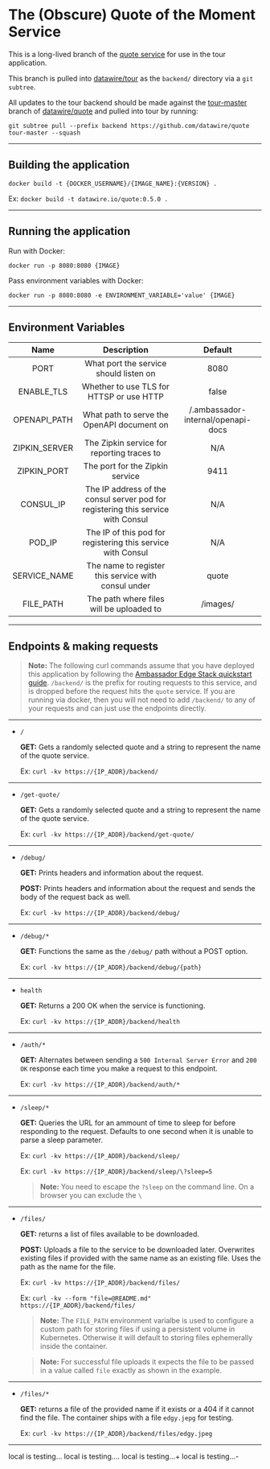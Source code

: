 # The (Obscure) Quote of the Moment Service

This is a long-lived branch of the [quote service](https://github.com/datawire/quote) for use in the tour application.

This branch is pulled into [datawire/tour](https://github.com/datawire/tour) as the `backend/` directory via a `git subtree`.

All updates to the tour backend should be made against the [tour-master](https://github.com/datawire/quote/tree/tour-master) branch of [datawire/quote](https://github.com/datawire/quote) and pulled into tour by running:

```
git subtree pull --prefix backend https://github.com/datawire/quote tour-master --squash
```

-----
## Building the application

`docker build -t {DOCKER_USERNAME}/{IMAGE_NAME}:{VERSION} .`

Ex: `docker build -t datawire.io/quote:0.5.0 .`

-----
## Running the application

Run with Docker:

`docker run -p 8080:8080 {IMAGE}`

Pass environment variables with Docker:

`docker run -p 8080:8080 -e ENVIRONMENT_VARIABLE='value' {IMAGE}`

-----
## Environment Variables
| Name | Description | Default | 
| :---: | :---: | :---: |
| PORT | What port the service should listen on | 8080 |
| ENABLE_TLS | Whether to use TLS for HTTSP or use HTTP | false |
| OPENAPI_PATH | What path to serve the OpenAPI document on | /.ambassador-internal/openapi-docs |
| ZIPKIN_SERVER | The Zipkin service for reporting traces to | N/A |
| ZIPKIN_PORT | The port for the Zipkin service | 9411 |
| CONSUL_IP | The IP address of the consul server pod for registering this service with Consul | N/A |
| POD_IP | The IP of this pod for registering this service with Consul  | N/A |
| SERVICE_NAME | The name to register this service with consul under | quote |
| FILE_PATH | The path where files will be uploaded to | /images/ |


-----
## Endpoints & making requests
> **Note:** The following curl commands assume that you have deployed this application by following the [Ambassador Edge Stack quickstart guide](https://www.getambassador.io/docs/edge-stack/latest/tutorials/getting-started). `/backend/` is the prefix for routing requests to this service, and is dropped before the request hits the `quote` service. If you are running via docker, then you will not need to add `/backend/` to any of your requests and can just use the endpoints directly.


-----
- `/`

    **GET:** Gets a randomly selected quote and a string to represent the name of the quote service.

    Ex: `curl -kv https://{IP_ADDR}/backend/`

-----
- `/get-quote/`

    **GET:** Gets a randomly selected quote and a string to represent the name of the quote service.

    Ex: `curl -kv https://{IP_ADDR}/backend/get-quote/`

-----
- `/debug/`

    **GET:** Prints headers and information about the request.

    **POST:** Prints headers and information about the request and sends the body of the request back as well.

    Ex: `curl -kv https://{IP_ADDR}/backend/debug/`


-----
- `/debug/*`

    **GET:** Functions the same as the `/debug/` path without a POST option.

    Ex: `curl -kv https://{IP_ADDR}/backend/debug/{path}`

-----
- `health`

    **GET:** Returns a 200 OK when the service is functioning.

    Ex: `curl -kv https://{IP_ADDR}/backend/health`

-----
- `/auth/*`

    **GET:** Alternates between sending a `500 Internal Server Error` and `200 OK` response each time you make a request to this endpoint.

    Ex: `curl -kv https://{IP_ADDR}/backend/auth/*`


-----
- `/sleep/*`

    **GET:** Queries the URL for an ammount of time to sleep for before responding to the request. Defaults to one second when it is unable to parse a sleep parameter.

    Ex: `curl -kv https://{IP_ADDR}/backend/sleep/`

    Ex: `curl -kv https://{IP_ADDR}/backend/sleep/\?sleep=5`

    > **Note:** You need to escape the `?sleep` on the command line. On a browser you can exclude the `\`


-----
- `/files/`

    **GET:** returns a list of files available to be downloaded.

    **POST:** Uploads a file to the service to be downloaded later. Overwrites existing files if provided with the same name as an existing file. Uses the path as the name for the file. 

    Ex: `curl -kv https://{IP_ADDR}/backend/files/`

    Ex: `curl -kv --form "file=@README.md" https://{IP_ADDR}/backend/files/`

    > **Note:** The `FILE_PATH` environment varialbe is used to configure a custom path for storing files if using a persistent volume in Kubernetes. Otherwise it will default to storing files ephemerally inside the container.


    > **Note:** For successful file uploads it expects the file to be passed in a value called `file` exactly as shown in the example.


-----
- `/files/*`

    **GET:** returns a file of the provided name if it exists or a 404 if it cannot find the file. The container ships with a file `edgy.jepg` for testing. 

    Ex: `curl -kv https://{IP_ADDR}/backend/files/edgy.jpeg`


-----
local is testing...
local is testing....
local is testing...+
local is testing...-
